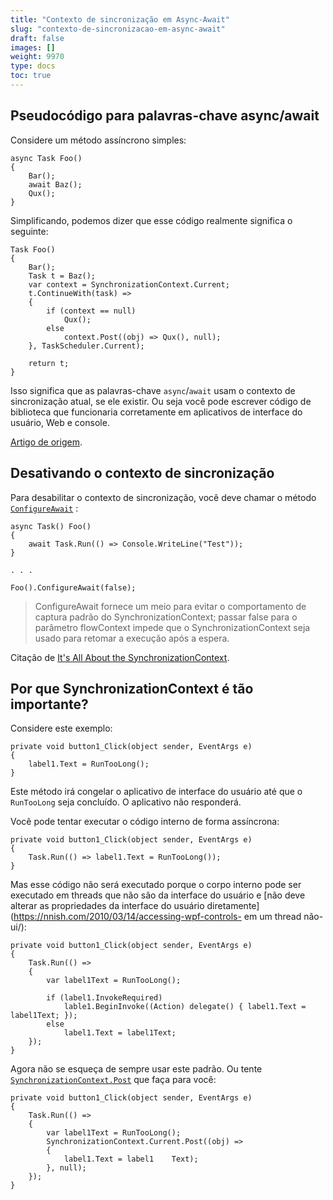 ```yaml
---
title: "Contexto de sincronização em Async-Await"
slug: "contexto-de-sincronizacao-em-async-await"
draft: false
images: []
weight: 9970
type: docs
toc: true
---
```


## Pseudocódigo para palavras-chave async/await
Considere um método assíncrono simples:

    async Task Foo()
    {
        Bar();
        await Baz();
        Qux();
    }

Simplificando, podemos dizer que esse código realmente significa o seguinte:

    Task Foo()
    {
        Bar();
        Task t = Baz();
        var context = SynchronizationContext.Current;
        t.ContinueWith(task) =>
        {
            if (context == null)
                Qux();
            else
                context.Post((obj) => Qux(), null);
        }, TaskScheduler.Current);

        return t;
    }

Isso significa que as palavras-chave `async`/`await` usam o contexto de sincronização atual, se ele existir. Ou seja você pode escrever código de biblioteca que funcionaria corretamente em aplicativos de interface do usuário, Web e console.

[Artigo de origem](https://blogs.msdn.microsoft.com/pfxteam/2012/01/20/await-synchronizationcontext-and-console-apps/).

## Desativando o contexto de sincronização
Para desabilitar o contexto de sincronização, você deve chamar o método [`ConfigureAwait`](https://msdn.microsoft.com/en-us/library/system.threading.tasks.task.configureawait(v=vs.110).aspx) :

    async Task() Foo()
    {
        await Task.Run(() => Console.WriteLine("Test"));
    }

    . . .

    Foo().ConfigureAwait(false);

> ConfigureAwait fornece um meio para evitar o comportamento de captura padrão do SynchronizationContext; passar false para o parâmetro flowContext impede que o SynchronizationContext seja usado para retomar a execução após a espera.

Citação de [It's All About the SynchronizationContext](https://msdn.microsoft.com/en-us/magazine/gg598924.aspx).

## Por que SynchronizationContext é tão importante?
Considere este exemplo:

    private void button1_Click(object sender, EventArgs e)
    {
        label1.Text = RunTooLong();
    }

Este método irá congelar o aplicativo de interface do usuário até que o `RunTooLong` seja concluído. O aplicativo não responderá.

Você pode tentar executar o código interno de forma assíncrona:

    private void button1_Click(object sender, EventArgs e)
    {
        Task.Run(() => label1.Text = RunTooLong());
    }

Mas esse código não será executado porque o corpo interno pode ser executado em threads que não são da interface do usuário e [não deve alterar as propriedades da interface do usuário diretamente](https://nnish.com/2010/03/14/accessing-wpf-controls- em um thread não-ui/):

    private void button1_Click(object sender, EventArgs e)
    {
        Task.Run(() =>
        {
            var label1Text = RunTooLong();

            if (label1.InvokeRequired)
                lable1.BeginInvoke((Action) delegate() { label1.Text = label1Text; });
            else
                label1.Text = label1Text;
        });
    }

Agora não se esqueça de sempre usar este padrão. Ou tente [`SynchronizationContext.Post`](https://lostechies.com/gabrielschenker/2009/01/23/synchronizing-calls-to-the-ui-in-a-multi-threaded-application/) que faça para você:

    private void button1_Click(object sender, EventArgs e)
    {
        Task.Run(() =>
        {
            var label1Text = RunTooLong();
            SynchronizationContext.Current.Post((obj) =>
            {
                label1.Text = label1    Text);
            }, null);
        });
    }




